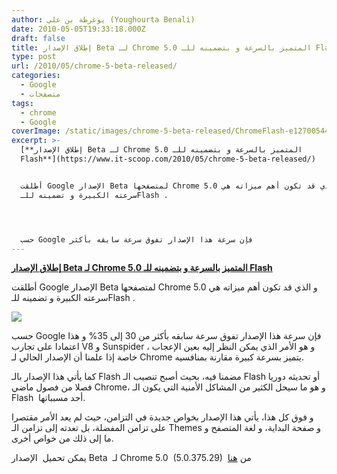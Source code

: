 ```yaml
---
author: يوغرطة بن علي (Youghourta Benali)
date: 2010-05-05T19:33:18.000Z
draft: false
title: إطلاق الإصدار Beta لـ Chrome 5.0 المتميز بالسرعة و بتضمينه للـ Flash
type: post
url: /2010/05/chrome-5-beta-released/
categories:
  - Google
  - متصفحات
tags:
  - chrome
  - Google
coverImage: /static/images/chrome-5-beta-released/ChromeFlash-e1270054475670.png
excerpt: >-
  [**إطلاق الإصدار Beta لـ Chrome 5.0 المتميز بالسرعة و بتضمينه للـ
  Flash**](https://www.it-scoop.com/2010/05/chrome-5-beta-released/)


  أطلقت Google الإصدار Beta لمتصفحها Chrome 5.0 و الذي قد تكون أهم ميزاته هي
  سرعته الكبيرة و تضمينه للـFlash .




  حسب Google فإن سرعة هذا الإصدار تفوق سرعة سابقه بأكثر
---
```

[**إطلاق الإصدار Beta لـ Chrome 5.0 المتميز بالسرعة و بتضمينه للـ Flash**](https://www.it-scoop.com/2010/05/chrome-5-beta-released/)

أطلقت Google الإصدار Beta لمتصفحها Chrome 5.0 و الذي قد تكون أهم ميزاته هي سرعته الكبيرة و تضمينه للـFlash .

![](/static/images/chrome-5-beta-released/ChromeFlash-e1270054475670.png)

حسب Google فإن سرعة هذا الإصدار تفوق سرعة سابقه بأكثر من 30 إلى 35% و هذا اعتمادا على تجارب V8 و Sunspider ، و هو الأمر الذي يمكن النظر إليه بعين الإعجاب خاصة إذا علمنا أن الإصدار الحالي لـ Chrome يتميز بسرعة كبيرة مقارنة بمنافسيه.

كما يأتي هذا الإصدار بالـ Flash مضمنا فيه، بحيث أصبح تنصيب الـ Flash أو تحديثه دوريا فصلا من فصول ماضي Chrome، و هو ما سيحل الكثير من المشاكل الأمنية التي يكون الـ Flash  أحد مسبباتها.

و فوق كل هذا، يأتي هذا الإصدار بخواص جديدة في التزامن، حيث لم يعد الأمر مقتصرا على تزامن المفضلة، بل تعدته إلى تزامن الـ Themes و صفحة البداية، و لغة المتصفح و ما إلى ذلك من خواص أخرى.

يمكن تحميل  الإصدار Beta  لـ Chrome 5.0  (5.0.375.29)  من [هنا](http://www.google.com/intl/en/landing/chrome/beta/)
